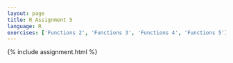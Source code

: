 ```yaml
---
layout: page
title: R Assignment 5
language: R
exercises: ['Functions 2', 'Functions 3', 'Functions 4', 'Functions 5']
---
```


{% include assignment.html %}
